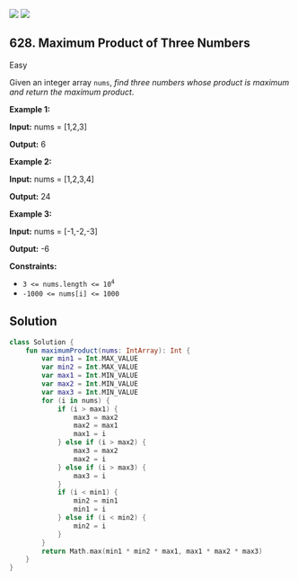 [![](https://img.shields.io/github/stars/javadev/LeetCode-in-Kotlin?label=Stars&style=flat-square)](https://github.com/javadev/LeetCode-in-Kotlin)
[![](https://img.shields.io/github/forks/javadev/LeetCode-in-Kotlin?label=Fork%20me%20on%20GitHub%20&style=flat-square)](https://github.com/javadev/LeetCode-in-Kotlin/fork)

## 628\. Maximum Product of Three Numbers

Easy

Given an integer array `nums`, _find three numbers whose product is maximum and return the maximum product_.

**Example 1:**

**Input:** nums = [1,2,3]

**Output:** 6

**Example 2:**

**Input:** nums = [1,2,3,4]

**Output:** 24

**Example 3:**

**Input:** nums = [-1,-2,-3]

**Output:** -6

**Constraints:**

*   <code>3 <= nums.length <= 10<sup>4</sup></code>
*   `-1000 <= nums[i] <= 1000`

## Solution

```kotlin
class Solution {
    fun maximumProduct(nums: IntArray): Int {
        var min1 = Int.MAX_VALUE
        var min2 = Int.MAX_VALUE
        var max1 = Int.MIN_VALUE
        var max2 = Int.MIN_VALUE
        var max3 = Int.MIN_VALUE
        for (i in nums) {
            if (i > max1) {
                max3 = max2
                max2 = max1
                max1 = i
            } else if (i > max2) {
                max3 = max2
                max2 = i
            } else if (i > max3) {
                max3 = i
            }
            if (i < min1) {
                min2 = min1
                min1 = i
            } else if (i < min2) {
                min2 = i
            }
        }
        return Math.max(min1 * min2 * max1, max1 * max2 * max3)
    }
}
```